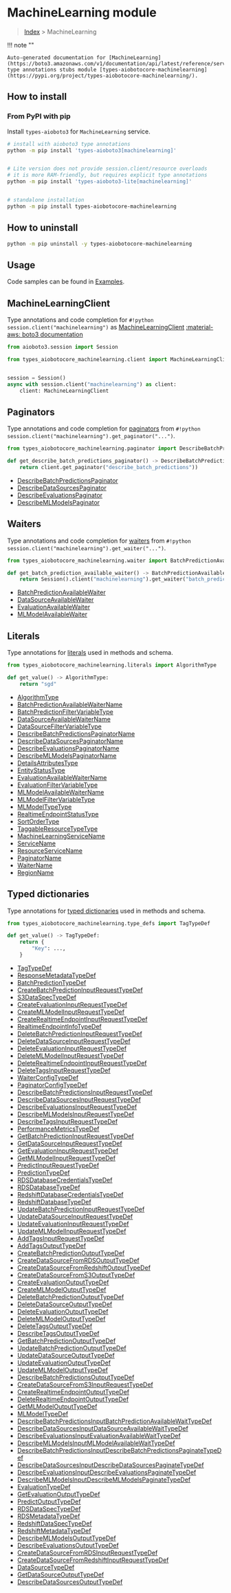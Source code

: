 # MachineLearning module

> [Index](../README.md) > MachineLearning


!!! note ""

    Auto-generated documentation for [MachineLearning](https://boto3.amazonaws.com/v1/documentation/api/latest/reference/services/machinelearning.html#MachineLearning)
    type annotations stubs module [types-aiobotocore-machinelearning](https://pypi.org/project/types-aiobotocore-machinelearning/).

## How to install



### From PyPI with pip

Install `types-aioboto3` for `MachineLearning` service.

```bash
# install with aioboto3 type annotations
python -m pip install 'types-aioboto3[machinelearning]'


# Lite version does not provide session.client/resource overloads
# it is more RAM-friendly, but requires explicit type annotations
python -m pip install 'types-aioboto3-lite[machinelearning]'


# standalone installation
python -m pip install types-aiobotocore-machinelearning
```



## How to uninstall

```bash
python -m pip uninstall -y types-aiobotocore-machinelearning
```

## Usage

Code samples can be found in [Examples](./usage.md).

## MachineLearningClient

Type annotations and code completion for  `#!python session.client("machinelearning")` as [MachineLearningClient](./client.md)
[:material-aws: boto3 documentation](https://boto3.amazonaws.com/v1/documentation/api/latest/reference/services/machinelearning.html#MachineLearning.Client)

```python title="Usage example"
from aioboto3.session import Session

from types_aiobotocore_machinelearning.client import MachineLearningClient


session = Session()
async with session.client("machinelearning") as client:
    client: MachineLearningClient
```


## Paginators

Type annotations and code completion for
[paginators](./paginators.md)
from `#!python session.client("machinelearning").get_paginator("...")`.

```python title="Usage example"
from types_aiobotocore_machinelearning.paginator import DescribeBatchPredictionsPaginator

def get_describe_batch_predictions_paginator() -> DescribeBatchPredictionsPaginator:
    return client.get_paginator("describe_batch_predictions"))
```

- [DescribeBatchPredictionsPaginator](./paginators.md#describebatchpredictionspaginator)
- [DescribeDataSourcesPaginator](./paginators.md#describedatasourcespaginator)
- [DescribeEvaluationsPaginator](./paginators.md#describeevaluationspaginator)
- [DescribeMLModelsPaginator](./paginators.md#describemlmodelspaginator)




## Waiters

Type annotations and code completion for
[waiters](./waiters.md)
from `#!python session.client("machinelearning").get_waiter("...")`.

```python title="Usage example"
from types_aiobotocore_machinelearning.waiter import BatchPredictionAvailableWaiter

def get_batch_prediction_available_waiter() -> BatchPredictionAvailableWaiter:
    return Session().client("machinelearning").get_waiter("batch_prediction_available")
```

- [BatchPredictionAvailableWaiter](./waiters.md#batchpredictionavailablewaiter)
- [DataSourceAvailableWaiter](./waiters.md#datasourceavailablewaiter)
- [EvaluationAvailableWaiter](./waiters.md#evaluationavailablewaiter)
- [MLModelAvailableWaiter](./waiters.md#mlmodelavailablewaiter)






## Literals

Type annotations for [literals](./literals.md) used in methods and schema.

```python title="Usage example"
from types_aiobotocore_machinelearning.literals import AlgorithmType

def get_value() -> AlgorithmType:
    return "sgd"
```

- [AlgorithmType](./literals.md#algorithmtype)
- [BatchPredictionAvailableWaiterName](./literals.md#batchpredictionavailablewaitername)
- [BatchPredictionFilterVariableType](./literals.md#batchpredictionfiltervariabletype)
- [DataSourceAvailableWaiterName](./literals.md#datasourceavailablewaitername)
- [DataSourceFilterVariableType](./literals.md#datasourcefiltervariabletype)
- [DescribeBatchPredictionsPaginatorName](./literals.md#describebatchpredictionspaginatorname)
- [DescribeDataSourcesPaginatorName](./literals.md#describedatasourcespaginatorname)
- [DescribeEvaluationsPaginatorName](./literals.md#describeevaluationspaginatorname)
- [DescribeMLModelsPaginatorName](./literals.md#describemlmodelspaginatorname)
- [DetailsAttributesType](./literals.md#detailsattributestype)
- [EntityStatusType](./literals.md#entitystatustype)
- [EvaluationAvailableWaiterName](./literals.md#evaluationavailablewaitername)
- [EvaluationFilterVariableType](./literals.md#evaluationfiltervariabletype)
- [MLModelAvailableWaiterName](./literals.md#mlmodelavailablewaitername)
- [MLModelFilterVariableType](./literals.md#mlmodelfiltervariabletype)
- [MLModelTypeType](./literals.md#mlmodeltypetype)
- [RealtimeEndpointStatusType](./literals.md#realtimeendpointstatustype)
- [SortOrderType](./literals.md#sortordertype)
- [TaggableResourceTypeType](./literals.md#taggableresourcetypetype)
- [MachineLearningServiceName](./literals.md#machinelearningservicename)
- [ServiceName](./literals.md#servicename)
- [ResourceServiceName](./literals.md#resourceservicename)
- [PaginatorName](./literals.md#paginatorname)
- [WaiterName](./literals.md#waitername)
- [RegionName](./literals.md#regionname)




## Typed dictionaries

Type annotations for [typed dictionaries](./type_defs.md) used in methods and schema.

```python title="Usage example"
from types_aiobotocore_machinelearning.type_defs import TagTypeDef

def get_value() -> TagTypeDef:
    return {
        "Key": ...,
    }
```

- [TagTypeDef](./type_defs.md#tagtypedef)
- [ResponseMetadataTypeDef](./type_defs.md#responsemetadatatypedef)
- [BatchPredictionTypeDef](./type_defs.md#batchpredictiontypedef)
- [CreateBatchPredictionInputRequestTypeDef](./type_defs.md#createbatchpredictioninputrequesttypedef)
- [S3DataSpecTypeDef](./type_defs.md#s3dataspectypedef)
- [CreateEvaluationInputRequestTypeDef](./type_defs.md#createevaluationinputrequesttypedef)
- [CreateMLModelInputRequestTypeDef](./type_defs.md#createmlmodelinputrequesttypedef)
- [CreateRealtimeEndpointInputRequestTypeDef](./type_defs.md#createrealtimeendpointinputrequesttypedef)
- [RealtimeEndpointInfoTypeDef](./type_defs.md#realtimeendpointinfotypedef)
- [DeleteBatchPredictionInputRequestTypeDef](./type_defs.md#deletebatchpredictioninputrequesttypedef)
- [DeleteDataSourceInputRequestTypeDef](./type_defs.md#deletedatasourceinputrequesttypedef)
- [DeleteEvaluationInputRequestTypeDef](./type_defs.md#deleteevaluationinputrequesttypedef)
- [DeleteMLModelInputRequestTypeDef](./type_defs.md#deletemlmodelinputrequesttypedef)
- [DeleteRealtimeEndpointInputRequestTypeDef](./type_defs.md#deleterealtimeendpointinputrequesttypedef)
- [DeleteTagsInputRequestTypeDef](./type_defs.md#deletetagsinputrequesttypedef)
- [WaiterConfigTypeDef](./type_defs.md#waiterconfigtypedef)
- [PaginatorConfigTypeDef](./type_defs.md#paginatorconfigtypedef)
- [DescribeBatchPredictionsInputRequestTypeDef](./type_defs.md#describebatchpredictionsinputrequesttypedef)
- [DescribeDataSourcesInputRequestTypeDef](./type_defs.md#describedatasourcesinputrequesttypedef)
- [DescribeEvaluationsInputRequestTypeDef](./type_defs.md#describeevaluationsinputrequesttypedef)
- [DescribeMLModelsInputRequestTypeDef](./type_defs.md#describemlmodelsinputrequesttypedef)
- [DescribeTagsInputRequestTypeDef](./type_defs.md#describetagsinputrequesttypedef)
- [PerformanceMetricsTypeDef](./type_defs.md#performancemetricstypedef)
- [GetBatchPredictionInputRequestTypeDef](./type_defs.md#getbatchpredictioninputrequesttypedef)
- [GetDataSourceInputRequestTypeDef](./type_defs.md#getdatasourceinputrequesttypedef)
- [GetEvaluationInputRequestTypeDef](./type_defs.md#getevaluationinputrequesttypedef)
- [GetMLModelInputRequestTypeDef](./type_defs.md#getmlmodelinputrequesttypedef)
- [PredictInputRequestTypeDef](./type_defs.md#predictinputrequesttypedef)
- [PredictionTypeDef](./type_defs.md#predictiontypedef)
- [RDSDatabaseCredentialsTypeDef](./type_defs.md#rdsdatabasecredentialstypedef)
- [RDSDatabaseTypeDef](./type_defs.md#rdsdatabasetypedef)
- [RedshiftDatabaseCredentialsTypeDef](./type_defs.md#redshiftdatabasecredentialstypedef)
- [RedshiftDatabaseTypeDef](./type_defs.md#redshiftdatabasetypedef)
- [UpdateBatchPredictionInputRequestTypeDef](./type_defs.md#updatebatchpredictioninputrequesttypedef)
- [UpdateDataSourceInputRequestTypeDef](./type_defs.md#updatedatasourceinputrequesttypedef)
- [UpdateEvaluationInputRequestTypeDef](./type_defs.md#updateevaluationinputrequesttypedef)
- [UpdateMLModelInputRequestTypeDef](./type_defs.md#updatemlmodelinputrequesttypedef)
- [AddTagsInputRequestTypeDef](./type_defs.md#addtagsinputrequesttypedef)
- [AddTagsOutputTypeDef](./type_defs.md#addtagsoutputtypedef)
- [CreateBatchPredictionOutputTypeDef](./type_defs.md#createbatchpredictionoutputtypedef)
- [CreateDataSourceFromRDSOutputTypeDef](./type_defs.md#createdatasourcefromrdsoutputtypedef)
- [CreateDataSourceFromRedshiftOutputTypeDef](./type_defs.md#createdatasourcefromredshiftoutputtypedef)
- [CreateDataSourceFromS3OutputTypeDef](./type_defs.md#createdatasourcefroms3outputtypedef)
- [CreateEvaluationOutputTypeDef](./type_defs.md#createevaluationoutputtypedef)
- [CreateMLModelOutputTypeDef](./type_defs.md#createmlmodeloutputtypedef)
- [DeleteBatchPredictionOutputTypeDef](./type_defs.md#deletebatchpredictionoutputtypedef)
- [DeleteDataSourceOutputTypeDef](./type_defs.md#deletedatasourceoutputtypedef)
- [DeleteEvaluationOutputTypeDef](./type_defs.md#deleteevaluationoutputtypedef)
- [DeleteMLModelOutputTypeDef](./type_defs.md#deletemlmodeloutputtypedef)
- [DeleteTagsOutputTypeDef](./type_defs.md#deletetagsoutputtypedef)
- [DescribeTagsOutputTypeDef](./type_defs.md#describetagsoutputtypedef)
- [GetBatchPredictionOutputTypeDef](./type_defs.md#getbatchpredictionoutputtypedef)
- [UpdateBatchPredictionOutputTypeDef](./type_defs.md#updatebatchpredictionoutputtypedef)
- [UpdateDataSourceOutputTypeDef](./type_defs.md#updatedatasourceoutputtypedef)
- [UpdateEvaluationOutputTypeDef](./type_defs.md#updateevaluationoutputtypedef)
- [UpdateMLModelOutputTypeDef](./type_defs.md#updatemlmodeloutputtypedef)
- [DescribeBatchPredictionsOutputTypeDef](./type_defs.md#describebatchpredictionsoutputtypedef)
- [CreateDataSourceFromS3InputRequestTypeDef](./type_defs.md#createdatasourcefroms3inputrequesttypedef)
- [CreateRealtimeEndpointOutputTypeDef](./type_defs.md#createrealtimeendpointoutputtypedef)
- [DeleteRealtimeEndpointOutputTypeDef](./type_defs.md#deleterealtimeendpointoutputtypedef)
- [GetMLModelOutputTypeDef](./type_defs.md#getmlmodeloutputtypedef)
- [MLModelTypeDef](./type_defs.md#mlmodeltypedef)
- [DescribeBatchPredictionsInputBatchPredictionAvailableWaitTypeDef](./type_defs.md#describebatchpredictionsinputbatchpredictionavailablewaittypedef)
- [DescribeDataSourcesInputDataSourceAvailableWaitTypeDef](./type_defs.md#describedatasourcesinputdatasourceavailablewaittypedef)
- [DescribeEvaluationsInputEvaluationAvailableWaitTypeDef](./type_defs.md#describeevaluationsinputevaluationavailablewaittypedef)
- [DescribeMLModelsInputMLModelAvailableWaitTypeDef](./type_defs.md#describemlmodelsinputmlmodelavailablewaittypedef)
- [DescribeBatchPredictionsInputDescribeBatchPredictionsPaginateTypeDef](./type_defs.md#describebatchpredictionsinputdescribebatchpredictionspaginatetypedef)
- [DescribeDataSourcesInputDescribeDataSourcesPaginateTypeDef](./type_defs.md#describedatasourcesinputdescribedatasourcespaginatetypedef)
- [DescribeEvaluationsInputDescribeEvaluationsPaginateTypeDef](./type_defs.md#describeevaluationsinputdescribeevaluationspaginatetypedef)
- [DescribeMLModelsInputDescribeMLModelsPaginateTypeDef](./type_defs.md#describemlmodelsinputdescribemlmodelspaginatetypedef)
- [EvaluationTypeDef](./type_defs.md#evaluationtypedef)
- [GetEvaluationOutputTypeDef](./type_defs.md#getevaluationoutputtypedef)
- [PredictOutputTypeDef](./type_defs.md#predictoutputtypedef)
- [RDSDataSpecTypeDef](./type_defs.md#rdsdataspectypedef)
- [RDSMetadataTypeDef](./type_defs.md#rdsmetadatatypedef)
- [RedshiftDataSpecTypeDef](./type_defs.md#redshiftdataspectypedef)
- [RedshiftMetadataTypeDef](./type_defs.md#redshiftmetadatatypedef)
- [DescribeMLModelsOutputTypeDef](./type_defs.md#describemlmodelsoutputtypedef)
- [DescribeEvaluationsOutputTypeDef](./type_defs.md#describeevaluationsoutputtypedef)
- [CreateDataSourceFromRDSInputRequestTypeDef](./type_defs.md#createdatasourcefromrdsinputrequesttypedef)
- [CreateDataSourceFromRedshiftInputRequestTypeDef](./type_defs.md#createdatasourcefromredshiftinputrequesttypedef)
- [DataSourceTypeDef](./type_defs.md#datasourcetypedef)
- [GetDataSourceOutputTypeDef](./type_defs.md#getdatasourceoutputtypedef)
- [DescribeDataSourcesOutputTypeDef](./type_defs.md#describedatasourcesoutputtypedef)

